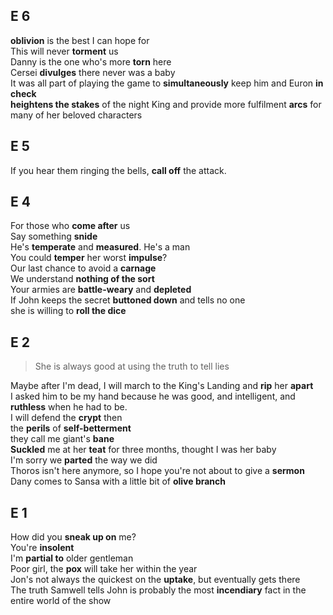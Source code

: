 ## E 6  
**oblivion** is the best I can hope for  
This will never **torment** us  
Danny is the one who's more **torn** here  
Cersei **divulges** there never was a baby  
It was all part of playing the game to **simultaneously** keep him and Euron **in check**  
**heightens the stakes** of the night King and provide more fulfilment **arcs** for many of her beloved characters  


## E 5  
If you hear them ringing the bells, **call off** the attack.  

## E 4  
For those who **come after** us  
Say something **snide**  
He's **temperate** and **measured**. He's a man  
You could **temper** her worst **impulse**?  
Our last chance to avoid a **carnage**  
We understand **nothing of the sort**  
Your armies are **battle-weary** and **depleted**  
If John keeps the secret **buttoned down** and tells no one  
she is willing to **roll the dice**  

## E 2  
> She is always good at using the truth to tell lies  

Maybe after I'm dead, I will march to the King's Landing and **rip** her **apart**  
I asked him to be my hand because he was good, and intelligent, and **ruthless** when he had to be.  
I will defend the **crypt** then  
the **perils** of **self-betterment**  
they call me giant's **bane**  
**Suckled** me at her **teat** for three months, thought I was her baby  
I'm sorry we **parted** the way we did  
Thoros isn't here anymore, so I hope you're not about to give a **sermon**  
Dany comes to Sansa with a little bit of **olive branch**  

## E 1  
How did you **sneak up on** me?  
You're **insolent**  
I'm **partial to** older gentleman  
Poor girl, the **pox** will take her within the year  
Jon's not always the quickest on the **uptake**, but eventually gets there  
The truth Samwell tells John is probably the most **incendiary** fact in the entire world of the show  



